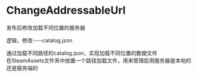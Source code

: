 # ChangeAddressableUrl
发布后修改加载不同位置的服务器

逻辑，修改----catalog.json

通过加载不同路径的catalog.json，实现加载不同位置的数据文件
<br>
在SteamAssets文件夹中放置一个路径加载文件，用来管理启用服务器是本地的还是服务端的